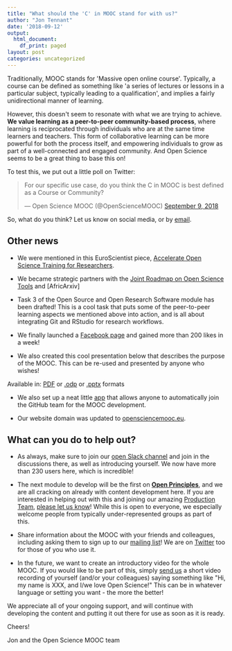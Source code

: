 ```yaml
---
title: "What should the 'C' in MOOC stand for with us?"
author: "Jon Tennant"
date: '2018-09-12'
output:
  html_document:
    df_print: paged
layout: post
categories: uncategorized
---
```


Traditionally, MOOC stands for 'Massive open online course'. Typically, a course can be defined as something like 'a series of lectures or lessons in a particular subject, typically leading to a qualification', and implies a fairly unidirectional manner of learning.

However, this doesn't seem to resonate with what we are trying to achieve. **We value learning as a peer-to-peer community-based process**, where learning is reciprocated through individuals who are at the same time learners and teachers. This form of collaborative learning can be more powerful for both the process itself, and empowering individuals to grow as part of a well-connected and engaged community. And Open Science seems to be a great thing to base this on! 

To test this, we put out a little poll on Twitter:

<blockquote class="twitter-tweet" data-lang="en"><p lang="en" dir="ltr">For our specific use case, do you think the C in MOOC is best defined as a Course or Community?</p>&mdash; Open Science MOOC (@OpenScienceMOOC) <a href="https://twitter.com/OpenScienceMOOC/status/1038756891050962944?ref_src=twsrc%5Etfw">September 9, 2018</a></blockquote>
<script async src="https://platform.twitter.com/widgets.js" charset="utf-8"></script>

So, what do you think? Let us know on social media, or by [email](mailto:info@opensciencemooc.eu).

## Other news

* We were mentioned in this EuroScientist piece, [Accelerate Open Science Training for Researchers](https://www.euroscientist.com/accelerate-open-science-training-for-researchers/).

* We became strategic partners with the [Joint Roadmap on Open Science Tools](https://jrost.org/) and [AfricArxiv]

* Task 3 of the Open Source and Open Research Software module has been drafted! This is a cool task that puts some of the peer-to-peer learning aspects we mentioned above into action, and is all about integrating Git and RStudio for research workflows.

* We finally launched a [Facebook page](https://www.facebook.com/OpenScienceMOOC/) and gained more than 200 likes in a week!

* We also created this cool presentation below that describes the purpose of the MOOC. This can be re-used and presented by anyone who wishes!

<p align="center">
<object type="application/pdf"
    data="{{ "assets/pdf/MOOC_presentation.pdf" | relative_url }}"
    width="640"
    height="400">
</object>
</p>

<p align="center">
<footer>Available in: <a href="https://github.com/OpenScienceMOOC/Main/blob/master/MOOC_presentation.pdf">PDF</a> or <a href="https://github.com/OpenScienceMOOC/Main/blob/master/MOOC_presentation.odp">.odp</a> or <a href="https://github.com/OpenScienceMOOC/Main/blob/master/MOOC_presentation.pptx">.pptx</a> formats </footer>
</p>

* We also set up a neat little [app](https://open-science-mooc-invite.herokuapp.com/) that allows anyone to automatically join the GitHub team for the MOOC development.

* Our website domain was updated to [opensciencemooc.eu](https://opensciencemooc.eu/).

## What can you do to help out?

* As always, make sure to join our [open Slack channel](https://openmooc-ers-slackin.herokuapp.com/) and join in the discussions there, as well as introducing yourself. We now have more than 230 users here, which is incredible! 

* The next module to develop will be the first on [**Open Principles**](https://github.com/OpenScienceMOOC/Module-1-Open-Principles), and we are all cracking on already with content development here. If you are interested in helping out with this and joining our amazing [Production Team](https://opensciencemooc/people/#production), [please let us know](mailto:info@opensciencemooc.eu)! While this is open to everyone, we especially welcome people from typically under-represented groups as part of this.

* Share information about the MOOC with your friends and colleagues, including asking them to sign up to our [mailing list](https://opensciencemooc/contact/)! We are on [Twitter](https://twitter.com/OpenScienceMOOC) too for those of you who use it.

* In the future, we want to create an introductory video for the whole MOOC. If you would like to be part of this, simply [send us](mailto:info@opensciencemooc.eu) a short video recording of yourself (and/or your colleagues) saying something like "Hi, my name is XXX, and I/we love Open Science!" This can be in whatever language or setting you want - the more the better! 

We appreciate all of your ongoing support, and will continue with developing the content and putting it out there for use as soon as it is ready.

Cheers!

Jon and the Open Science MOOC team